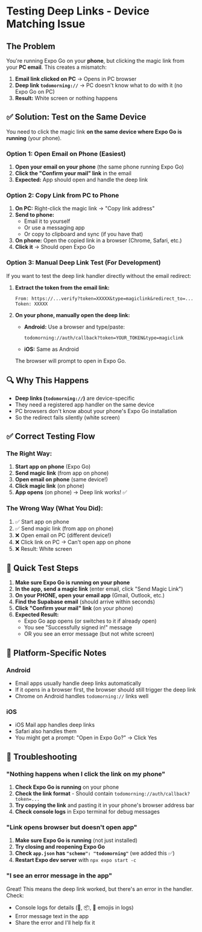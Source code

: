 # Testing Deep Links - Device Matching Issue

## The Problem

You're running Expo Go on your **phone**, but clicking the magic link from your **PC email**. This creates a mismatch:

1. **Email link clicked on PC** → Opens in PC browser
2. **Deep link `todomorning://`** → PC doesn't know what to do with it (no Expo Go on PC)
3. **Result:** White screen or nothing happens

## ✅ Solution: Test on the Same Device

You need to click the magic link **on the same device where Expo Go is running** (your phone).

### Option 1: Open Email on Phone (Easiest)

1. **Open your email on your phone** (the same phone running Expo Go)
2. **Click the "Confirm your mail" link** in the email
3. **Expected:** App should open and handle the deep link

### Option 2: Copy Link from PC to Phone

1. **On PC:** Right-click the magic link → "Copy link address"
2. **Send to phone:** 
   - Email it to yourself
   - Or use a messaging app
   - Or copy to clipboard and sync (if you have that)
3. **On phone:** Open the copied link in a browser (Chrome, Safari, etc.)
4. **Click it** → Should open Expo Go

### Option 3: Manual Deep Link Test (For Development)

If you want to test the deep link handler directly without the email redirect:

1. **Extract the token from the email link:**
   ```
   From: https://...verify?token=XXXXX&type=magiclink&redirect_to=...
   Token: XXXXX
   ```

2. **On your phone, manually open the deep link:**
   - **Android:** Use a browser and type/paste:
     ```
     todomorning://auth/callback?token=YOUR_TOKEN&type=magiclink
     ```
   - **iOS:** Same as Android

   The browser will prompt to open in Expo Go.

## 🔍 Why This Happens

- **Deep links (`todomorning://`)** are device-specific
- They need a registered app handler on the same device
- PC browsers don't know about your phone's Expo Go installation
- So the redirect fails silently (white screen)

## ✅ Correct Testing Flow

### The Right Way:

1. **Start app on phone** (Expo Go)
2. **Send magic link** (from app on phone)
3. **Open email on phone** (same device!)
4. **Click magic link** (on phone)
5. **App opens** (on phone) → Deep link works! ✅

### The Wrong Way (What You Did):

1. ✅ Start app on phone
2. ✅ Send magic link (from app on phone)  
3. ❌ Open email on PC (different device!)
4. ❌ Click link on PC → Can't open app on phone
5. ❌ Result: White screen

## 🎯 Quick Test Steps

1. **Make sure Expo Go is running on your phone**
2. **In the app, send a magic link** (enter email, click "Send Magic Link")
3. **On your PHONE, open your email app** (Gmail, Outlook, etc.)
4. **Find the Supabase email** (should arrive within seconds)
5. **Click "Confirm your mail" link** (on your phone)
6. **Expected Result:** 
   - Expo Go app opens (or switches to it if already open)
   - You see "Successfully signed in!" message
   - OR you see an error message (but not white screen)

## 📱 Platform-Specific Notes

### Android
- Email apps usually handle deep links automatically
- If it opens in a browser first, the browser should still trigger the deep link
- Chrome on Android handles `todomorning://` links well

### iOS
- iOS Mail app handles deep links
- Safari also handles them
- You might get a prompt: "Open in Expo Go?" → Click Yes

## 🔧 Troubleshooting

### "Nothing happens when I click the link on my phone"

1. **Check Expo Go is running** on your phone
2. **Check the link format** - Should contain `todomorning://auth/callback?token=...`
3. **Try copying the link** and pasting it in your phone's browser address bar
4. **Check console logs** in Expo terminal for debug messages

### "Link opens browser but doesn't open app"

1. **Make sure Expo Go is running** (not just installed)
2. **Try closing and reopening Expo Go**
3. **Check `app.json` has `"scheme": "todomorning"`** (we added this ✅)
4. **Restart Expo dev server** with `npx expo start -c`

### "I see an error message in the app"

Great! This means the deep link worked, but there's an error in the handler. Check:
- Console logs for details (🔗, 📦, 🔑 emojis in logs)
- Error message text in the app
- Share the error and I'll help fix it

